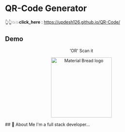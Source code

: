 # QR-Code Generator 
👆👆💥💥**click_here** : https://updesh126.github.io/QR-Code/ <br>
## Demo
<p align="center">
'OR' Scan it<br>
</p>
<!-- ![QR-Code](https://user-images.githubusercontent.com/77198464/178109197-01cb775a-2124-4f50-91c2-1b7455d466b4.png) -->
<p align="center">
  <img width="200" src="https://user-images.githubusercontent.com/77198464/178109197-01cb775a-2124-4f50-91c2-1b7455d466b4.png" alt="Material Bread logo">
</p>
## 🚀 About Me
I'm a full stack developer...
